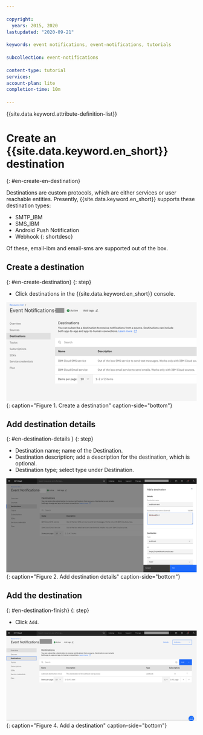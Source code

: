 ```yaml
---

copyright:
  years: 2015, 2020
lastupdated: "2020-09-21"

keywords: event notifications, event-notifications, tutorials

subcollection: event-notifications

content-type: tutorial
services:
account-plan: lite
completion-time: 10m

---
```


{{site.data.keyword.attribute-definition-list}}

# Create an {{site.data.keyword.en_short}} destination
{: #en-create-en-destination}

Destinations are custom protocols, which are either services or user reachable entities.
Presently, {{site.data.keyword.en_short}} supports these destination types:
- SMTP_IBM
- SMS_IBM
- Android Push Notification
- Webhook
{: shortdesc}

Of these, email-ibm and email-sms are supported out of the box.


## Create a destination
{: #en-create-destination}
{: step}

- Click destinations in the {{site.data.keyword.en_short}} console.

![Create a destination](images/en-dest1.png "Create a destination"){: caption="Figure 1. Create a destination" caption-side="bottom"}


## Add destination details
{: #en-destination-details }
{: step}

- Destination name; name of the Destination.
- Destination description; add a description for the destination, which is optional.
- Destination type; select type under Destination.


![Add destination details](images/en-dest2.png "Destination details"){: caption="Figure 2. Add destination details" caption-side="bottom"}

## Add the destination
{: #en-destination-finish}
{: step}

- Click `Add`.

![Complete adding a destination](images/en-dest3.png "Finish adding a destination"){: caption="Figure 4. Add a destination" caption-side="bottom"}
